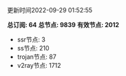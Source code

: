 更新时间2022-09-29 01:52:55

**总订阅: 64**
**总节点: 9839**
**有效节点: 2012**
- ssr节点: 3
- ss节点: 210
- trojan节点: 87
- v2ray节点: 1712
